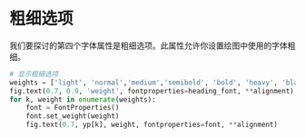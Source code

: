 # 粗细选项

我们要探讨的第四个字体属性是粗细选项。此属性允许你设置绘图中使用的字体粗细。

```python
# 显示粗细选项
weights = ['light', 'normal','medium','semibold', 'bold', 'heavy', 'black']
fig.text(0.7, 0.9, 'weight', fontproperties=heading_font, **alignment)
for k, weight in enumerate(weights):
    font = FontProperties()
    font.set_weight(weight)
    fig.text(0.7, yp[k], weight, fontproperties=font, **alignment)
```
